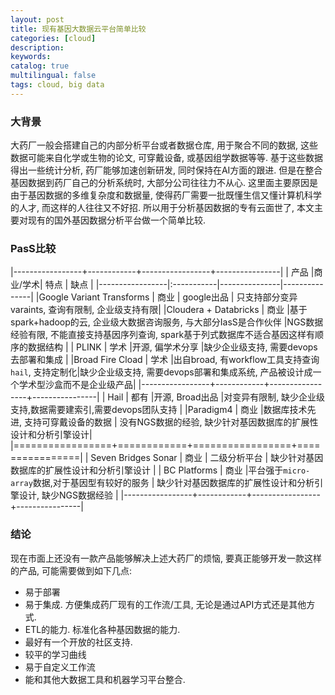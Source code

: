 ```yaml
---
layout: post
title: 现有基因大数据云平台简单比较
categories: [cloud]
description: 
keywords: 
catalog: true
multilingual: false
tags: cloud, big data
---
```


### 大背景
大药厂一般会搭建自己的内部分析平台或者数据仓库, 用于聚合不同的数据, 这些数据可能来自化学或生物的论文, 可穿戴设备, 或基因组学数据等等. 基于这些数据得出一些统计分析, 药厂能够加速创新研发, 同时保持在AI方面的跟进. 但是在整合基因数据到药厂自己的分析系统时, 大部分公司往往力不从心. 这里面主要原因是由于基因数据的多维复杂度和数据量, 使得药厂需要一批既懂生信又懂计算机科学的人才, 而这样的人往往又不好招. 所以用于分析基因数据的专有云面世了, 本文主要对现有的国外基因数据分析平台做一个简单比较.

### PasS比较

|-----------------+------------+-----------------+----------------|
| 产品 |商业/学术| 特点  | 缺点  |
|-----------------|:-----------|---------------|---------------|
|Google Variant Transforms | 商业           | google出品      | 只支持部分变异varaints, 查询有限制, 企业级支持有限| 
|Cloudera + Databricks      | 商业       |基于spark+hadoop的云, 企业级大数据咨询服务, 与大部分IasS是合作伙伴  |NGS数据经验有限, 不能直接支持基因序列查询, spark基于列式数据库不适合基因这样有顺序的数据结构                |
| PLINK     |      学术      |开源,  偏学术分享             |缺少企业级支持, 需要devops去部署和集成                |
|Broad Fire Cload | 学术     |出自broad, 有workflow工具支持查询`hail`, 支持定制化|缺少企业级支持, 需要devops部署和集成系统, 产品被设计成一个学术型沙盒而不是企业级产品|
|-----------------+------------+-----------------+----------------|
| Hail     |     都有       |开源, Broad出品                 |对变异有限制, 缺少企业级支持,数据需要建索引,需要devops团队支持                |
|Paradigm4 | 商业 |数据库技术先进, 支持可穿戴设备的数据 | 没有NGS数据的经验, 缺少针对基因数据库的扩展性设计和分析引擎设计|
|=================+============+=================+================|
| Seven Bridges Sonar      |   商业         |   二级分析平台              |      缺少针对基因数据库的扩展性设计和分析引擎设计      |
| BC Platforms      |   商业         |平台强于`micro-array`数据,对于基因型有较好的服务   |      缺少针对基因数据库的扩展性设计和分析引擎设计, 缺少NGS数据经验      |
|-----------------+------------+-----------------+----------------|

### 结论
现在市面上还没有一款产品能够解决上述大药厂的烦恼, 要真正能够开发一款这样的产品, 可能需要做到如下几点:
- 易于部署
- 易于集成. 方便集成药厂现有的工作流/工具, 无论是通过API方式还是其他方式.
- ETL的能力. 标准化各种基因数据的能力.
- 最好有一个开放的社区支持.
- 较平的学习曲线
- 易于自定义工作流
- 能和其他大数据工具和机器学习平台整合.